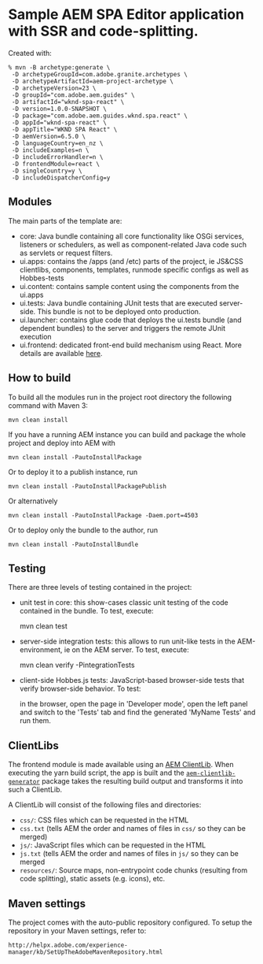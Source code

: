 # Sample AEM SPA Editor application with SSR and code-splitting.

Created with:

```
% mvn -B archetype:generate \
 -D archetypeGroupId=com.adobe.granite.archetypes \
 -D archetypeArtifactId=aem-project-archetype \
 -D archetypeVersion=23 \
 -D groupId="com.adobe.aem.guides" \
 -D artifactId="wknd-spa-react" \
 -D version=1.0.0-SNAPSHOT \
 -D package="com.adobe.aem.guides.wknd.spa.react" \
 -D appId="wknd-spa-react" \
 -D appTitle="WKND SPA React" \
 -D aemVersion=6.5.0 \
 -D languageCountry=en_nz \
 -D includeExamples=n \
 -D includeErrorHandler=n \
 -D frontendModule=react \
 -D singleCountry=y \
 -D includeDispatcherConfig=y
```

## Modules

The main parts of the template are:

- core: Java bundle containing all core functionality like OSGi services, listeners or schedulers, as well as component-related Java code such as servlets or request filters.
- ui.apps: contains the /apps (and /etc) parts of the project, ie JS&CSS clientlibs, components, templates, runmode specific configs as well as Hobbes-tests
- ui.content: contains sample content using the components from the ui.apps
- ui.tests: Java bundle containing JUnit tests that are executed server-side. This bundle is not to be deployed onto production.
- ui.launcher: contains glue code that deploys the ui.tests bundle (and dependent bundles) to the server and triggers the remote JUnit execution
- ui.frontend: dedicated front-end build mechanism using React. More details are available [here](ui.frontend/README.md).

## How to build

To build all the modules run in the project root directory the following command with Maven 3:

    mvn clean install

If you have a running AEM instance you can build and package the whole project and deploy into AEM with

    mvn clean install -PautoInstallPackage

Or to deploy it to a publish instance, run

    mvn clean install -PautoInstallPackagePublish

Or alternatively

    mvn clean install -PautoInstallPackage -Daem.port=4503

Or to deploy only the bundle to the author, run

    mvn clean install -PautoInstallBundle

## Testing

There are three levels of testing contained in the project:

- unit test in core: this show-cases classic unit testing of the code contained in the bundle. To test, execute:

  mvn clean test

- server-side integration tests: this allows to run unit-like tests in the AEM-environment, ie on the AEM server. To test, execute:

  mvn clean verify -PintegrationTests

- client-side Hobbes.js tests: JavaScript-based browser-side tests that verify browser-side behavior. To test:

  in the browser, open the page in 'Developer mode', open the left panel and switch to the 'Tests' tab and find the generated 'MyName Tests' and run them.

## ClientLibs

The frontend module is made available using an [AEM ClientLib](https://helpx.adobe.com/experience-manager/6-5/sites/developing/using/clientlibs.html). When executing the yarn build script, the app is built and the [`aem-clientlib-generator`](https://github.com/wcm-io-frontend/aem-clientlib-generator) package takes the resulting build output and transforms it into such a ClientLib.

A ClientLib will consist of the following files and directories:

- `css/`: CSS files which can be requested in the HTML
- `css.txt` (tells AEM the order and names of files in `css/` so they can be merged)
- `js/`: JavaScript files which can be requested in the HTML
- `js.txt` (tells AEM the order and names of files in `js/` so they can be merged
- `resources/`: Source maps, non-entrypoint code chunks (resulting from code splitting), static assets (e.g. icons), etc.

## Maven settings

The project comes with the auto-public repository configured. To setup the repository in your Maven settings, refer to:

    http://helpx.adobe.com/experience-manager/kb/SetUpTheAdobeMavenRepository.html
